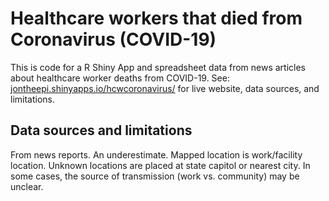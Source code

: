 # Healthcare workers that died from Coronavirus (COVID-19)
This is code for a R Shiny App and spreadsheet data from news articles about healthcare worker deaths from COVID-19.  See: [jontheepi.shinyapps.io/hcwcoronavirus/](jontheepi.shinyapps.io/hcwcoronavirus/) for live website, data sources, and limitations.

## Data sources and limitations
From news reports. An underestimate. Mapped location is work/facility location. Unknown locations are placed at state capitol or nearest city.  In some cases, the source of transmission (work vs. community) may be unclear.
